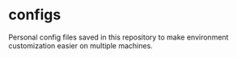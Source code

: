 # configs
Personal config files saved in this repository to make environment customization easier on multiple machines.
